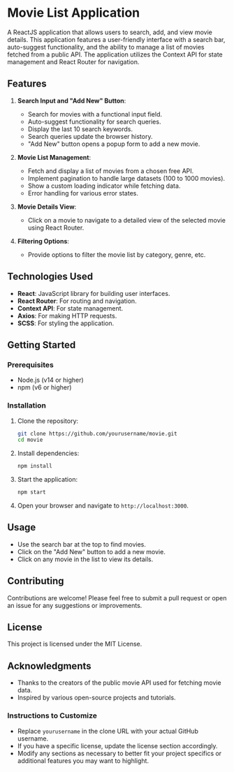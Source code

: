 # Movie List Application

A ReactJS application that allows users to search, add, and view movie details. This application features a user-friendly interface with a search bar, auto-suggest functionality, and the ability to manage a list of movies fetched from a public API. The application utilizes the Context API for state management and React Router for navigation.

## Features

1. **Search Input and "Add New" Button**:
   - Search for movies with a functional input field.
   - Auto-suggest functionality for search queries.
   - Display the last 10 search keywords.
   - Search queries update the browser history.
   - "Add New" button opens a popup form to add a new movie.

2. **Movie List Management**:
   - Fetch and display a list of movies from a chosen free API.
   - Implement pagination to handle large datasets (100 to 1000 movies).
   - Show a custom loading indicator while fetching data.
   - Error handling for various error states.

3. **Movie Details View**:
   - Click on a movie to navigate to a detailed view of the selected movie using React Router.

4. **Filtering Options**:
   - Provide options to filter the movie list by category, genre, etc.

## Technologies Used

- **React**: JavaScript library for building user interfaces.
- **React Router**: For routing and navigation.
- **Context API**: For state management.
- **Axios**: For making HTTP requests.
- **SCSS**: For styling the application.

## Getting Started

### Prerequisites

- Node.js (v14 or higher)
- npm (v6 or higher)

### Installation

1. Clone the repository:
   ```bash
   git clone https://github.com/yourusername/movie.git
   cd movie
   ```

2. Install dependencies:
   ```bash
   npm install
   ```

3. Start the application:
   ```bash
   npm start
   ```

4. Open your browser and navigate to `http://localhost:3000`.

## Usage

- Use the search bar at the top to find movies.
- Click on the "Add New" button to add a new movie.
- Click on any movie in the list to view its details.

## Contributing

Contributions are welcome! Please feel free to submit a pull request or open an issue for any suggestions or improvements.

## License

This project is licensed under the MIT License. 

## Acknowledgments

- Thanks to the creators of the public movie API used for fetching movie data.
- Inspired by various open-source projects and tutorials.


### Instructions to Customize

- Replace `yourusername` in the clone URL with your actual GitHub username.
- If you have a specific license, update the license section accordingly.
- Modify any sections as necessary to better fit your project specifics or additional features you may want to highlight.